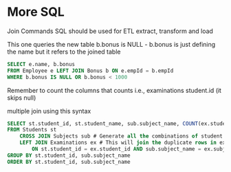# More SQL
Join Commands SQL should be used for ETL extract, transform and load


This one queries the new table b.bonus is NULL - b.bonus is just defining the name but it refers to the joined table
```SQL
SELECT e.name, b.bonus
FROM Employee e LEFT JOIN Bonus b ON e.empId = b.empId
WHERE b.bonus IS NULL OR b.bonus < 1000
```

Remember to count the columns that counts i.e., examinations student.id (it skips null)

multiple join using this syntax
```SQL
SELECT st.student_id, st.student_name, sub.subject_name, COUNT(ex.student_id) as attended_exams
FROM Students st 
    CROSS JOIN Subjects sub # Generate all the combinations of student and subject
    LEFT JOIN Examinations ex # This will join the duplicate rows in exams into duplicates rows
        ON st.student_id = ex.student_id AND sub.subject_name = ex.subject_name
GROUP BY st.student_id, sub.subject_name
ORDER BY st.student_id, sub.subject_name
```